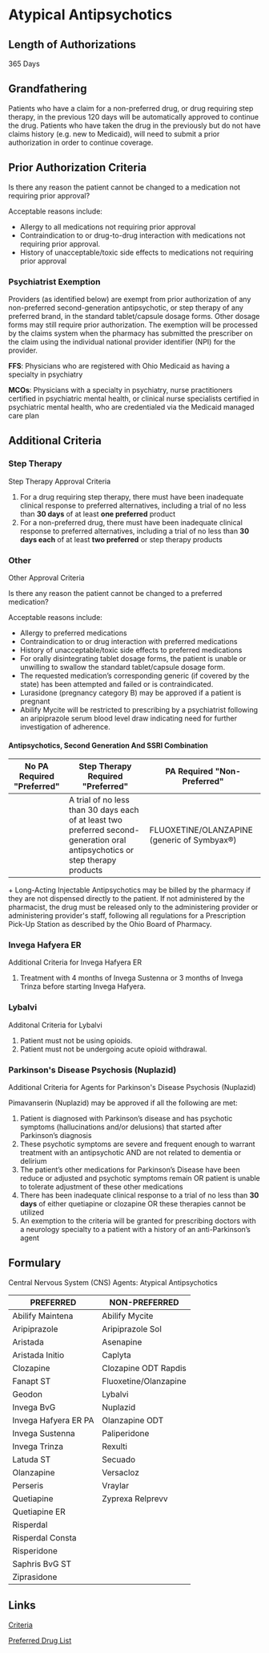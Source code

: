 # Atypical Antipsychotics

## Length of Authorizations

365 Days

## Grandfathering

Patients who have a claim for a non-preferred drug, or drug requiring step therapy, in the previous 120 days will be automatically approved to continue the drug. Patients who have taken the drug in the previously but do not have claims history (e.g. new to Medicaid), will need to submit a prior authorization in order to continue coverage.

## Prior Authorization Criteria

Is there any reason the patient cannot be changed to a medication not requiring prior approval?

Acceptable reasons include:

-   Allergy to all medications not requiring prior approval
-   Contraindication to or drug-to-drug interaction with medications not requiring prior approval.
-   History of unacceptable/toxic side effects to medications not requiring prior approval

### Psychiatrist Exemption

Providers (as identified below) are exempt from prior authorization of any non-preferred second-generation antipsychotic, or step therapy of any preferred brand, in the standard tablet/capsule dosage forms. Other dosage forms may still require prior authorization. The exemption will be processed by the claims system when the pharmacy has submitted the prescriber on the claim using the individual national provider identifier (NPI) for the provider.

**FFS**: Physicians who are registered with Ohio Medicaid as having a specialty in psychiatry

**MCOs**: Physicians with a specialty in psychiatry, nurse practitioners certified in psychiatric mental health, or clinical nurse specialists certified in psychiatric mental health, who are credentialed via the Medicaid managed care plan

## Additional Criteria

### Step Therapy

Step Therapy Approval Criteria

1.  For a drug requiring step therapy, there must have been inadequate clinical response to preferred alternatives, including a trial of no less than **30 days** of at least **one preferred** product
2.  For a non-preferred drug, there must have been inadequate clinical response to preferred alternatives, including a trial of no less than **30 days each** of at least **two preferred** or step therapy products

### Other

Other Approval Criteria

Is there any reason the patient cannot be changed to a preferred medication?

Acceptable reasons include:

-   Allergy to preferred medications
-   Contraindication to or drug interaction with preferred medications
-   History of unacceptable/toxic side effects to preferred medications
-   For orally disintegrating tablet dosage forms, the patient is unable or unwilling to swallow the standard tablet/capsule dosage form.
-   The requested medication’s corresponding generic (if covered by the state) has been attempted and failed or is contraindicated.
-   Lurasidone (pregnancy category B) may be approved if a patient is pregnant
-   Abilify Mycite will be restricted to prescribing by a psychiatrist following an aripiprazole serum blood level draw indicating need for further investigation of adherence.

#### Antipsychotics, Second Generation And SSRI Combination

| **No PA Required "Preferred"** | **Step Therapy Required "Preferred"** | **PA Required "Non-Preferred"**             |
| ------------------------------ | ------------------------------------- | ------------------------------------------- |
|                                | A trial of no less than 30 days each of at least two preferred second- generation oral antipsychotics or step therapy products | FLUOXETINE/OLANZAPINE (generic of Symbyax®) |

\+ Long-Acting Injectable Antipsychotics may be billed by the pharmacy if they are not dispensed directly to the patient. If not administered by the pharmacist, the drug must be released only to the administering provider or administering provider's staff, following all regulations for a Prescription Pick-Up Station as described by the Ohio Board of Pharmacy.

### Invega Hafyera ER

Additional Criteria for Invega Hafyera ER

1.  Treatment with 4 months of Invega Sustenna or 3 months of Invega Trinza before starting Invega Hafyera.

### Lybalvi

Additonal Criteria for Lybalvi

1.  Patient must not be using opioids.
2.  Patient must not be undergoing acute opioid withdrawal.

### Parkinson's Disease Psychosis (Nuplazid)

Additional Criteria for Agents for Parkinson's Disease Psychosis (Nuplazid)

Pimavanserin (Nuplazid) may be approved if all the following are met:

1.  Patient is diagnosed with Parkinson’s disease and has psychotic symptoms (hallucinations and/or delusions) that started after Parkinson’s diagnosis
2.  These psychotic symptoms are severe and frequent enough to warrant treatment with an antipsychotic AND are not related to dementia or delirium
3.  The patient’s other medications for Parkinson’s Disease have been reduce or adjusted and psychotic symptoms remain OR patient is unable to tolerate adjustment of these other medications
4.  There has been inadequate clinical response to a trial of no less than **30 days** of either quetiapine or clozapine OR these therapies cannot be utilized
5.  An exemption to the criteria will be granted for prescribing doctors with a neurology specialty to a patient with a history of an anti-Parkinson’s agent

## Formulary

Central Nervous System (CNS) Agents: Atypical Antipsychotics

| PREFERRED            | NON-PREFERRED         |
| -------------------- | --------------------- |
| Abilify Maintena     | Abilify Mycite        |
| Aripiprazole         | Aripiprazole Sol      |
| Aristada             | Asenapine             |
| Aristada Initio      | Caplyta               |
| Clozapine            | Clozapine ODT Rapdis  |
| Fanapt ST            | Fluoxetine/Olanzapine |
| Geodon               | Lybalvi               |
| Invega BvG           | Nuplazid              |
| Invega Hafyera ER PA | Olanzapine ODT        |
| Invega Sustenna      | Paliperidone          |
| Invega Trinza        | Rexulti               |
| Latuda ST            | Secuado               |
| Olanzapine           | Versacloz             |
| Perseris             | Vraylar               |
| Quetiapine           | Zyprexa Relprevv      |
| Quetiapine ER        |                       |
| Risperdal            |                       |
| Risperdal Consta     |                       |
| Risperidone          |                       |
| Saphris BvG ST       |                       |
| Ziprasidone          |                       |

## Links

[Criteria](https://pharmacy.medicaid.ohio.gov/sites/default/files/20220415_UPDL_Criteria_FINAL_.pdf#page=30)

[Preferred Drug List](https://pharmacy.medicaid.ohio.gov/sites/default/files/20220701_UPDL_FINAL.pdf#page=14)

